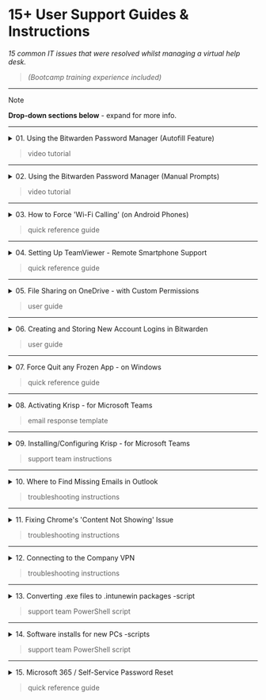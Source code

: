 # 15+ User Support Guides & Instructions

*15 common IT issues that were resolved whilst managing a virtual help desk.* 

> *(Bootcamp training experience included)*

---
> [!NOTE]
> **Drop-down sections below** - expand for more info.
---

<details><summary>01. Using the Bitwarden Password Manager (Autofill Feature) </summary>

https://github.com/SimCmngs/UserSupportGuides/assets/166608651/2174efd4-6a02-42ba-8e8e-48aa8344f66d

</details>

> video tutorial

---

<details><summary>02. Using the Bitwarden Password Manager (Manual Prompts) </summary>

https://github.com/SimCmngs/UserSupportGuides/assets/166608651/47a662ee-4c21-44cd-8633-b69e6d2ac42e

</details>

> video tutorial

---

<details><summary>03. How to Force 'Wi-Fi Calling' (on Android Phones) </summary>

![Diagram](images/03_Force-Wi-Fi-Calling-onAndroid.png)

</details>

> quick reference guide

---

<details><summary>04. Setting Up TeamViewer - Remote Smartphone Support </summary>

![Diagram](images/04_Setting-Up-TeamViewer-Phone-Support.png)

</details>

> quick reference guide

---

<details><summary>05. File Sharing on OneDrive - with Custom Permissions </summary>

![Diagram](images/05_FileShare-on-OneDrive-with-Permissions.png)

</details>

> user guide

---

<details><summary>06. Creating and Storing New Account Logins in Bitwarden </summary>

![Diagram](images/06_Creating-New-Logins-in-Bitwarden.png)

</details>

> user guide

---

<details><summary>07. Force Quit any Frozen App - on Windows </summary>

![Diagram](images/07_ForceQuit-any-FrozenApp-onWindows.png)

</details>

> quick reference guide

---

<details><summary>08. Activating Krisp - for Microsoft Teams </summary>

![Diagram](images/08_ActivatingKrisp-forMSTeams.png)

![Diagram](images/GIF_ActivateKrisp.gif)

</details>

> email response template

---

<details><summary>09. Installing/Configuring Krisp - for Microsoft Teams </summary>

![Diagram](images/09_InstallConfigureKrisp-forMSTeams.png)

</details>

> support team instructions 

---

<details><summary>10. Where to Find Missing Emails in Outlook </summary>

![Diagram](images/10_Find-Missing-Emails-inOutlook.png)

![Diagram](images/GIF_OutlookFindEmails.gif)

</details>

> troubleshooting instructions

---

<details><summary>11. Fixing Chrome's 'Content Not Showing' Issue </summary>

![Diagram](images/11_FixingChrome-ContentNotShowing.png)

![Diagram](images/IMG_JavaScriptBlocked.PNG)

</details>

> troubleshooting instructions 

---

<details><summary>12. Connecting to the Company VPN </summary>

![Diagram](images/12_Connecting-to-the-CompanyVPN.png)

![Diagram](images/GIF_Connect2VPN.gif)

</details>

> troubleshooting instructions 

---

<details><summary>13. Converting .exe files to .intunewin packages -script </summary>

```powershell
#Convert exe to intunewin | Win32 Content Prep Tool
#Author: Sim Cmngs

# Edit these variables to match your SETUP
$IntuneWinAppUtilFolder = "C:\Intune\3-IntuneWinAppUtil" # REPLACE with Intune Win32 Content Prep Tool location 
$SourceFolder = "C:\Intune\1-Krisp" # REPLACE with app setup file location 
$SetupFile = "Krisp_2.33.5" # REPLACE with name of app setup file
$OutputFolder = "C:\Intune\2-IntuneApps" # REPLACE with folder location to save IntuneWin file

# Change Directory
Set-Location -Path $IntuneWinAppUtilFolder

# Run Intune Win32 Content prep tool with parameters
& "$IntuneWinAppUtilFolder\IntuneWinAppUtil.exe" -c "$SourceFolder" -s "$SourceFolder\$SetupFile.exe" -o "$OutputFolder" -q
```
![Diagram](images/13_GIF_IntuneWinScript.gif)

</details>

> support team PowerShell script 

---

<details><summary>14. Software installs for new PCs -scripts </summary>

<ins>Setup new windows device `(Winget)`</ins>

```powershell
#Install Winget - Windows Package Manager

# Get latest download url
$progressPreference = 'silentlyContinue'
$latestWingetMsixBundleUri = $(Invoke-RestMethod https://api.github.com/repos/microsoft/winget-cli/releases/latest).assets.browser_download_url | Where-Object {$_.EndsWith(".msixbundle")}
$latestWingetMsixBundle = $latestWingetMsixBundleUri.Split("/")[-1]

# Download Visual C++ Runtime and Winget packages
Write-Information "Downloading winget to artifacts directory..."
Invoke-WebRequest -Uri $latestWingetMsixBundleUri -OutFile "./$latestWingetMsixBundle"
Invoke-WebRequest -Uri https://aka.ms/Microsoft.VCLibs.x64.14.00.Desktop.appx -OutFile Microsoft.VCLibs.x64.14.00.Desktop.appx

# Install Visual C++ Runtime and Winget packages
Add-AppxPackage Microsoft.VCLibs.x64.14.00.Desktop.appx
Add-AppxPackage $latestWingetMsixBundle

```

<ins>Setup new windows device `(App installs)` </ins>

```powershell
#Automate installation of essential applications | Winget
#Author: Sim Cmngs

# Function to install an application using Winget
function Install-App {
    param (
        [string]$appName
    )
    
    Write-Host "Installing $appName..."
    try {
        winget install --id=$appName --silent --accept-package-agreements --accept-source-agreements
        Write-Host "$appName installed successfully."
    } catch {
        Write-Host "Failed to install $appName. Error: $_" -ForegroundColor Red
    }
}

# List of essential apps to install (edit list if needed)
$applications = @(
    # Web Browsers
    "Google.Chrome",
    "Mozilla.Firefox",
    
    # Security and Antivirus
    "Bitdefender.Bitdefender",
    "Bitwarden.Bitwarden",

    # System Monitoring and Maintenance
    "BleachBit.BleachBit",
    "Klocman.BulkCrapUninstaller",
    "CPUID.HWMonitor",

    # Office and Productivity
    "ONLYOFFICE.DesktopEditors",
    "Adobe.Acrobat.Reader.64-bit",

    # Remote Access and Support
    "TeamViewer.TeamViewer",

    # Communication Tools
    "Microsoft.Teams",
    "Zoom.Zoom",
    "Discord.Discord",

    # Media
    "Audacity.Audacity",
    "CodecGuide.K-LiteCodecPack.Full",
    "VideoLAN.VLC",
    "NGWIN.PicPick",

    # Backup Solutions
    "Google.GoogleDrive",
    "Microsoft.OneDrive",

    # Runtimes
    "abbodi1406.vcredist",
    "Microsoft.DotNet.Runtime.8",
    "Microsoft.DotNet.DesktopRuntime.8",

    # File Management and Compression
    "7zip.7zip",
    "RARLab.WinRAR",

    # Utilities
    "AdrienAllard.FileConverter",
    "Microsoft.PowerToys"
)

# Install each application
foreach ($app in $applications) {
    Install-App -appName $app
}

Write-Host "All essential applications have been installed."

```

</details>

> support team PowerShell script

---

<details><summary>15. Microsoft 365 / Self-Service Password Reset </summary>

<ins>Setup Self-Service Password Reset `(Microsoft 365)`</ins>

![Diagram](images/15a_Setup-SSPR-for-M365-account.png)

<ins>Resetting your Microsoft 365 Password - with SSPR Activated</ins>

![Diagram](images/15b_M365-PWReset-with-SSPR-activated.png)

</details>

> quick reference guide 
